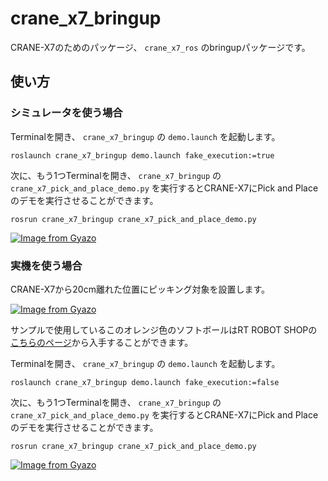 # crane_x7_bringup

CRANE-X7のためのパッケージ、 `crane_x7_ros` のbringupパッケージです。

## 使い方

### シミュレータを使う場合

Terminalを開き、 `crane_x7_bringup` の `demo.launch` を起動します。

```
roslaunch crane_x7_bringup demo.launch fake_execution:=true
```

次に、もう1つTerminalを開き、 `crane_x7_bringup` の `crane_x7_pick_and_place_demo.py` を実行するとCRANE-X7にPick and Placeのデモを実行させることができます。

```
rosrun crane_x7_bringup crane_x7_pick_and_place_demo.py
```

[![Image from Gyazo](https://i.gyazo.com/213982c623f07cffefce73469d2e84b1.gif)](https://gyazo.com/213982c623f07cffefce73469d2e84b1)

### 実機を使う場合

CRANE-X7から20cm離れた位置にピッキング対象を設置します。

[![Image from Gyazo](https://i.gyazo.com/7484a1712a3454092e525c3bbe1a0b3c.jpg)](https://gyazo.com/7484a1712a3454092e525c3bbe1a0b3c)

サンプルで使用しているこのオレンジ色のソフトボールはRT ROBOT SHOPの[こちらのページ](https://www.rt-shop.jp/index.php?main_page=product_info&cPath=1299_1307&products_id=3701)から入手することができます。

Terminalを開き、 `crane_x7_bringup` の `demo.launch` を起動します。

```
roslaunch crane_x7_bringup demo.launch fake_execution:=false
```

次に、もう1つTerminalを開き、 `crane_x7_bringup` の `crane_x7_pick_and_place_demo.py` を実行するとCRANE-X7にPick and Placeのデモを実行させることができます。

```
rosrun crane_x7_bringup crane_x7_pick_and_place_demo.py
```

[![Image from Gyazo](https://i.gyazo.com/b861f09744da8198066ca65c234043eb.gif)](https://gyazo.com/b861f09744da8198066ca65c234043eb)
